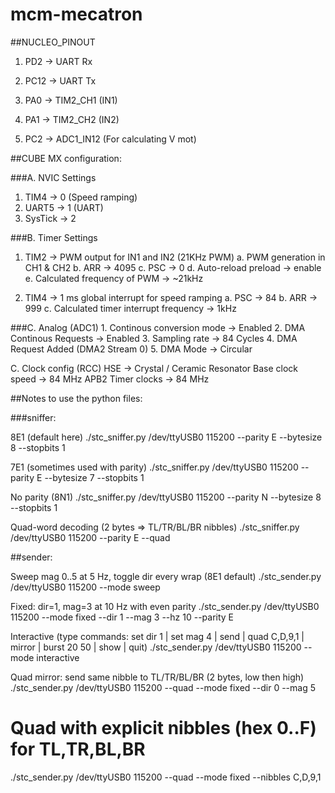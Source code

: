 # mcm-mecatron

##NUCLEO_PINOUT

1. PD2 -> UART Rx
2. PC12 -> UART Tx

3. PA0 -> TIM2_CH1 (IN1)
4. PA1 -> TIM2_CH2 (IN2)

5. PC2 -> ADC1_IN12 (For calculating V mot)

##CUBE MX configuration:

###A. NVIC Settings

1. TIM4 -> 0 (Speed ramping)
2. UART5 -> 1 (UART)
3. SysTick -> 2

###B. Timer Settings

1. TIM2 -> PWM output for IN1 and IN2 (21KHz PWM)
    a. PWM generation in CH1 & CH2
    b. ARR -> 4095
    c. PSC -> 0
    d. Auto-reload preload -> enable
    e. Calculated frequency of PWM -> ~21kHz

2. TIM4 -> 1 ms global interrupt for speed ramping
    a. PSC -> 84 
    b. ARR -> 999
    c. Calculated timer interrupt frequency -> 1kHz

###C. Analog (ADC1)
    1. Continous conversion mode -> Enabled
    2. DMA Continous Requests -> Enabled
    3. Sampling rate -> 84 Cycles
    4. DMA Request Added (DMA2 Stream 0)
    5. DMA Mode -> Circular

C. Clock config
    (RCC) HSE -> Crystal / Ceramic Resonator
    Base clock speed -> 84 MHz
    APB2 Timer clocks -> 84 MHz


##Notes to use the python files:

###sniffer:

8E1 (default here)
./stc_sniffer.py /dev/ttyUSB0 115200 --parity E --bytesize 8 --stopbits 1

7E1 (sometimes used with parity)
./stc_sniffer.py /dev/ttyUSB0 115200 --parity E --bytesize 7 --stopbits 1

No parity (8N1)
./stc_sniffer.py /dev/ttyUSB0 115200 --parity N --bytesize 8 --stopbits 1

Quad-word decoding (2 bytes => TL/TR/BL/BR nibbles)
./stc_sniffer.py /dev/ttyUSB0 115200 --parity E --quad


##sender:

Sweep mag 0..5 at 5 Hz, toggle dir every wrap (8E1 default)
./stc_sender.py /dev/ttyUSB0 115200 --mode sweep

Fixed: dir=1, mag=3 at 10 Hz with even parity
./stc_sender.py /dev/ttyUSB0 115200 --mode fixed --dir 1 --mag 3 --hz 10 --parity E

Interactive (type commands: set dir 1 | set mag 4 | send | quad C,D,9,1 | mirror | burst 20 50 | show | quit)
./stc_sender.py /dev/ttyUSB0 115200 --mode interactive

Quad mirror: send same nibble to TL/TR/BL/BR (2 bytes, low then high)
./stc_sender.py /dev/ttyUSB0 115200 --quad --mode fixed --dir 0 --mag 5

# Quad with explicit nibbles (hex 0..F) for TL,TR,BL,BR
./stc_sender.py /dev/ttyUSB0 115200 --quad --mode fixed --nibbles C,D,9,1
